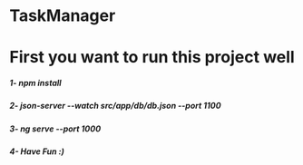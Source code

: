 # TaskManager

# First you want to run this project well
##### 1- npm install
##### 2- json-server --watch src/app/db/db.json --port 1100
##### 3- ng serve --port 1000
##### 4- Have Fun :)
